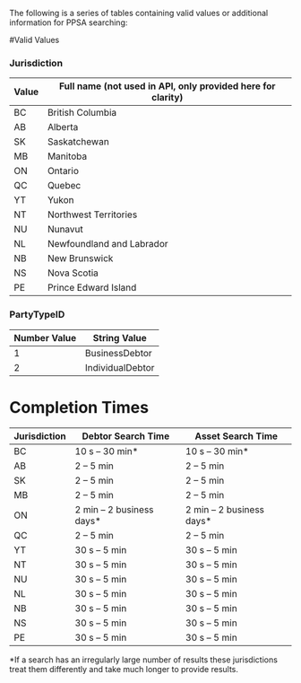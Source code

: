 The following is a series of tables containing valid values or additional information for PPSA searching:

#Valid Values
### Jurisdiction  
| Value | Full name (not used in API, only provided here for clarity) |
| ----- | ----------------------------------------------------------- |
| BC | British Columbia |
| AB | Alberta |
| SK | Saskatchewan |
| MB | Manitoba |
| ON | Ontario |
| QC | Quebec |
| YT | Yukon |
| NT | Northwest Territories |
| NU | Nunavut |
| NL | Newfoundland and Labrador |
| NB | New Brunswick |
| NS | Nova Scotia |
| PE | Prince Edward Island |

### PartyTypeID  
| Number Value | String Value |
| ----- | ----- |
| 1 | BusinessDebtor |
| 2 | IndividualDebtor |

# Completion Times
| Jurisdiction | Debtor Search Time | Asset Search Time |
|--------------|-------------------|-------------------|
| BC | 10 s – 30 min* | 10 s – 30 min* |
| AB | 2 – 5 min | 2 – 5 min |
| SK | 2 – 5 min | 2 – 5 min |
| MB | 2 – 5 min | 2 – 5 min |
| ON | 2 min – 2 business days* | 2 min – 2 business days* |
| QC | 2 – 5 min | 2 – 5 min |
| YT | 30 s – 5 min | 30 s – 5 min |
| NT | 30 s – 5 min | 30 s – 5 min |
| NU | 30 s – 5 min | 30 s – 5 min |
| NL | 30 s – 5 min | 30 s – 5 min |
| NB | 30 s – 5 min | 30 s – 5 min |
| NS | 30 s – 5 min | 30 s – 5 min |
| PE | 30 s – 5 min | 30 s – 5 min |

\*If a search has an irregularly large number of results these jurisdictions treat them differently and take much longer to provide results.

